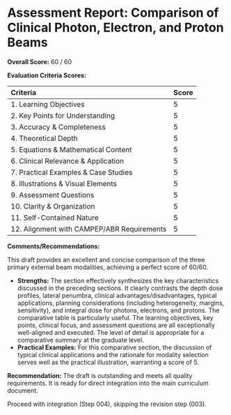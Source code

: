 # Assessment Report: Comparison of Clinical Photon, Electron, and Proton Beams

**Overall Score:** 60 / 60

**Evaluation Criteria Scores:**

| Criteria                             | Score |
| :----------------------------------- | :---- |
| 1. Learning Objectives           | 5     |
| 2. Key Points for Understanding  | 5     |
| 3. Accuracy & Completeness       | 5     |
| 4. Theoretical Depth             | 5     |
| 5. Equations & Mathematical Content| 5     |
| 6. Clinical Relevance & Application| 5     |
| 7. Practical Examples & Case Studies | 5     |
| 8. Illustrations & Visual Elements | 5     |
| 9. Assessment Questions          | 5     |
| 10. Clarity & Organization        | 5     |
| 11. Self-Contained Nature         | 5     |
| 12. Alignment with CAMPEP/ABR Requirements | 5     |

**Comments/Recommendations:**

This draft provides an excellent and concise comparison of the three primary external beam modalities, achieving a perfect score of 60/60.

*   **Strengths:** The section effectively synthesizes the key characteristics discussed in the preceding sections. It clearly contrasts the depth dose profiles, lateral penumbra, clinical advantages/disadvantages, typical applications, planning considerations (including heterogeneity, margins, sensitivity), and integral dose for photons, electrons, and protons. The comparative table is particularly useful. The learning objectives, key points, clinical focus, and assessment questions are all exceptionally well-aligned and executed. The level of detail is appropriate for a comparative summary at the graduate level.
*   **Practical Examples:** For this comparative section, the discussion of typical clinical applications and the rationale for modality selection serves well as the practical illustration, warranting a score of 5.

**Recommendation:**
The draft is outstanding and meets all quality requirements. It is ready for direct integration into the main curriculum document.

Proceed with integration (Step 004), skipping the revision step (003).
